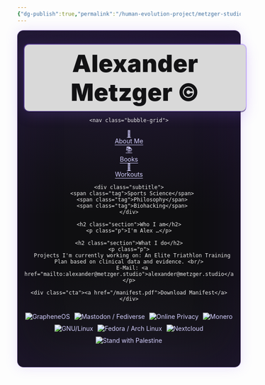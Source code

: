 ```yaml
---
{"dg-publish":true,"permalink":"/human-evolution-project/metzger-studio/","tags":["gardenEntry"],"noteIcon":""}
---
```



<!-- CSS MUSS vor dem Markup stehen -->
<style>
/* Scope: nur innerhalb #cosmic anwenden */
#cosmic{ --bg:#0f0f11; --fg:#eaeaea; --muted:#c9c9c9;
  --chip:#1c1c1f; --chip-bd:#2a2a2e;
  --banner:#d9d9d9; --banner-fg:#121214;
  --btn:#18181b; --btn-bd:#32323a;
  --accent:#cdcdcd; --accent-bd:#5f5f6a;
  --violet-1:#a78bfa; --violet-2:#8b5cf6; --violet-3:#6d28d9; --violet-ink:#bfa7ff;
  color:var(--fg);
}


#cosmic{
  background:
    radial-gradient(1000px 600px at 12% 8%, rgba(139,92,246,.10), transparent 60%),
    radial-gradient(900px 540px at 88% 12%, rgba(109,40,217,.10), transparent 60%),
    radial-gradient(700px 420px at 50% 100%, rgba(167,139,250,.08), transparent 60%),
    var(--bg);
  background-blend-mode: screen, screen, screen, normal;
  border-radius:14px;
  box-shadow:
    0 0 0 1px rgba(139,92,246,.35),
    0 0 28px rgba(139,92,246,.18),
    inset 0 0 120px rgba(109,40,217,.12);
  padding:32px 16px 48px;
}


#cosmic::after{
  content:""; position:relative; display:block; height:0; pointer-events:none;
  background:
    radial-gradient(2px 2px at 10% 20%, rgba(255,255,255,.12) 40%, transparent 42%),
    radial-gradient(1.6px 1.6px at 80% 30%, rgba(255,255,255,.10) 40%, transparent 42%),
    radial-gradient(1.8px 1.8px at 35% 75%, rgba(255,255,255,.10) 40%, transparent 42%),
    radial-gradient(1.4px 1.4px at 60% 60%, rgba(255,255,255,.08) 40%, transparent 42%);
  filter: blur(.2px); opacity:.35;
}


#cosmic .center-text{ text-align:center; width:100%; }
#cosmic h2.section{ margin:30px 0 12px; font-size:32px; font-weight:900; text-align:center; }
#cosmic p{ color:var(--muted); max-width:820px; margin:0 auto 10px; line-height:1.65; text-align:center; }
#cosmic a{ color:#d4d0ff; text-underline-offset:3px; }
#cosmic a:hover{ color:#efeaff; text-decoration:underline; }


#cosmic #hero-wrap{ max-width:1000px; margin:0 auto; text-align:center; }

#cosmic .nav-chips{ display:flex; gap:10px; justify-content:center; flex-wrap:wrap; margin:24px 0 22px; }
#cosmic .nav-chips a{
  display:inline-block; padding:6px 12px; font-weight:600;
  border:1px solid var(--chip-bd); background:var(--chip);
  color:var(--fg); border-radius:8px; text-decoration:none;
  box-shadow: 0 1px 0 rgba(255,255,255,.06) inset, 0 1px 0 rgba(0,0,0,.6);
  transition: border-color .2s, box-shadow .25s, color .2s, transform .08s;
}
#cosmic .nav-chips a:hover{
  border-color: rgba(139,92,246,.55); color: var(--violet-ink);
  box-shadow: 0 0 0 1px rgba(139,92,246,.25) inset, 0 8px 24px rgba(109,40,217,.25);
  transform: translateY(-1px);
}


#cosmic .banner{
  display:inline-block; background:var(--banner); color:var(--banner-fg);
  font-weight:900; letter-spacing:.3px; font-size: clamp(28px, 6vw, 54px);
  padding:10px 14px; border-radius:10px;
  box-shadow: 0 3px 0 rgba(0,0,0,.35), 0 0 0 2px rgba(139,92,246,.35), 0 8px 32px rgba(139,92,246,.20);
  outline: 1px solid rgba(139,92,246,.25);
}


#cosmic .subtitle{ margin:6px auto 28px; display:flex; gap:8px; justify-content:center; flex-wrap:wrap; }
#cosmic .subtitle .tag{
  background:#202024; color:#e4e1ff; border:1px solid #2e2a38;
  padding:4px 10px; border-radius:8px; font-size:14px;
  box-shadow: 0 0 0 1px rgba(139,92,246,.35) inset;
}

/* CTA */
#cosmic .cta{ margin:26px 0 36px; }
#cosmic .cta a{
  display:inline-block; padding:10px 18px; border-radius:10px;
  background:linear-gradient(180deg, #1a1a21 0%, #15151a 100%);
  border:1px solid var(--btn-bd); color:#f2efff; text-decoration:none; font-weight:700; letter-spacing:.2px;
  box-shadow: 0 2px 0 rgba(0,0,0,.6), 0 1px 0 rgba(255,255,255,.06) inset,
             0 0 0 1px rgba(139,92,246,.35), 0 10px 28px rgba(109,40,217,.28);
  transition: transform .08s, box-shadow .25s, filter .2s;
}
#cosmic .cta a:hover{ transform: translateY(-1px); filter: brightness(1.05); }

/* Badges */
#cosmic .badge-row{ margin:24px auto 4px; display:flex; gap:10px; justify-content:center; flex-wrap:wrap; }
#cosmic .badge{
  height:34px; min-width:120px; padding:0 10px; display:flex; align-items:center; justify-content:center;
  background:#0f0f12; border:1px solid var(--accent-bd); border-radius:10px; color:var(--accent); font-weight:700; font-size:13px;
  box-shadow: 0 0 0 1px rgba(139,92,246,.28), 0 6px 20px rgba(109,40,217,.18);
}

/* weniger Bewegung falls gewünscht */
@media (prefers-reduced-motion: reduce){
  #cosmic .nav-chips a, #cosmic .cta a{ transition:none; }
}
</style>

<div id="cosmic">
  <div id="hero-wrap">
    <div class="banner center-text">Alexander Metzger ©</div>

    <nav class="bubble-grid">
  <a href="/about/Motives" class="bubble">
    <div class="bubble-core">👤</div>
    <span class="label">About Me</span>
  </a>
  <a href="/books/recommendations" class="bubble">
    <div class="bubble-core">📚</div>
    <span class="label">Books</span>
  </a>
  <a href="/workouts/workouts/" class="bubble">
    <div class="bubble-core">💪</div>
    <span class="label">Workouts</span>
  </a>
</nav>


    <div class="subtitle">
      <span class="tag">Sports Science</span>
      <span class="tag">Philosophy</span>
      <span class="tag">Biohacking</span>
    </div>

    <h2 class="section">Who I am</h2>
    <p class="p">I'm Alex …</p>

    <h2 class="section">What I do</h2>
    <p class="p">
      Projects I'm currently working on: An Elite Triathlon Training Plan based on clinical data and evidence. <br/>
      E-Mail: <a href="mailto:alexander@metzger.studio">alexander@metzger.studio</a>
    </p>

    <div class="cta"><a href="/manifest.pdf">Download Manifest</a></div>

<div class="badge-row">
  <a href="https://grapheneos.org" class="badge-link">
    <img src="/img/grapheneos.gif" alt="GrapheneOS">
  </a>
  <a href="https://joinmastodon.org" class="badge-link">
    <img src="/img/fediverse.gif" alt="Mastodon / Fediverse">
  </a>
  <a href="/privacy" class="badge-link">
    <img src="/img/chrome-is-evil.gif" alt="Online Privacy">
  </a>
  <a href="https://www.getmonero.org/" class="badge-link">
    <img src="/img/google_stand.gif" alt="Monero">
  </a>
  <a href="https://www.gnu.org/gnu/linux-and-gnu.html" class="badge-link">
    <img src="/img/gnu-linux.gif" alt="GNU/Linux">
  </a>
  <a href="https://getfedora.org/" class="badge-link">
    <img src="/img/fedora.gif" alt="Fedora / Arch Linux">
  </a>
  <a href="https://nextcloud.com" class="badge-link">
    <img src="/img/nextcloud.gif" alt="Nextcloud">
  </a>
  <a href="https://en.wikipedia.org/wiki/Palestine" class="badge-link">
    <img src="/img/agplv3.gif" alt="Stand with Palestine">
  </a>
</div>

  </div>
</div>
